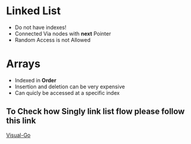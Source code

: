 # Linked List
- Do not have indexes!
- Connected Via nodes with **next** Pointer
- Random Access is not Allowed

# Arrays
- Indexed in **Order**
- Insertion and deletion can be very expensive
- Can quicly be accessed at a specific index

## To Check how Singly link list flow please follow this link
[Visual-Go](https://visualgo.net/en/list)